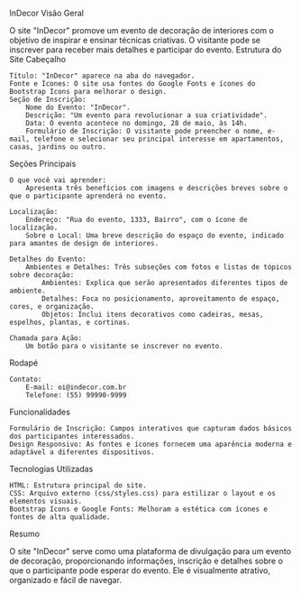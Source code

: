 InDecor
Visão Geral

O site "InDecor" promove um evento de decoração de interiores com o objetivo de inspirar e ensinar técnicas criativas. O visitante pode se inscrever para receber mais detalhes e participar do evento.
Estrutura do Site
Cabeçalho

    Título: "InDecor" aparece na aba do navegador.
    Fonte e Ícones: O site usa fontes do Google Fonts e ícones do Bootstrap Icons para melhorar o design.
    Seção de Inscrição:
        Nome do Evento: "InDecor".
        Descrição: "Um evento para revolucionar a sua criatividade".
        Data: O evento acontece no domingo, 28 de maio, às 14h.
        Formulário de Inscrição: O visitante pode preencher o nome, e-mail, telefone e selecionar seu principal interesse em apartamentos, casas, jardins ou outro.

Seções Principais

    O que você vai aprender:
        Apresenta três benefícios com imagens e descrições breves sobre o que o participante aprenderá no evento.

    Localização:
        Endereço: "Rua do evento, 1333, Bairro", com o ícone de localização.
        Sobre o Local: Uma breve descrição do espaço do evento, indicado para amantes de design de interiores.

    Detalhes do Evento:
        Ambientes e Detalhes: Três subseções com fotos e listas de tópicos sobre decoração:
            Ambientes: Explica que serão apresentados diferentes tipos de ambiente.
            Detalhes: Foca no posicionamento, aproveitamento de espaço, cores, e organização.
            Objetos: Inclui itens decorativos como cadeiras, mesas, espelhos, plantas, e cortinas.

    Chamada para Ação:
        Um botão para o visitante se inscrever no evento.

Rodapé

    Contato:
        E-mail: oi@indecor.com.br
        Telefone: (55) 99990-9999

Funcionalidades

    Formulário de Inscrição: Campos interativos que capturam dados básicos dos participantes interessados.
    Design Responsivo: As fontes e ícones fornecem uma aparência moderna e adaptável a diferentes dispositivos.

Tecnologias Utilizadas

    HTML: Estrutura principal do site.
    CSS: Arquivo externo (css/styles.css) para estilizar o layout e os elementos visuais.
    Bootstrap Icons e Google Fonts: Melhoram a estética com ícones e fontes de alta qualidade.

Resumo

O site "InDecor" serve como uma plataforma de divulgação para um evento de decoração, proporcionando informações, inscrição e detalhes sobre o que o participante pode esperar do evento. Ele é visualmente atrativo, organizado e fácil de navegar.
